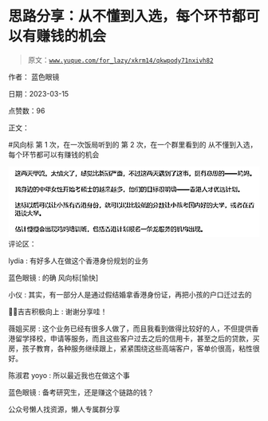 # 思路分享：从不懂到入选，每个环节都可以有赚钱的机会

> 原文：[`www.yuque.com/for_lazy/xkrm14/qkwpody71nxivh82`](https://www.yuque.com/for_lazy/xkrm14/qkwpody71nxivh82)



作者： 蓝色眼镜



日期：2023-03-15



点赞数：96

<ne-hole id="uc25cfee3" data-lake-id="uc25cfee3">

正文：



#风向标 第 1 次，在一次饭局听到的 第 2 次，在一个群里看到的 从不懂到入选，每个环节都可以有赚钱的机会



![](img/89d44a26a0bb752cc5459b77bd6f3a2b.png)  <ne-hole id="u7ace35c9" data-lake-id="u7ace35c9"><ne-p id="u849a1520" data-lake-id="u849a1520">评论区：



lydia : 有好多人在做这个香港身份规划的业务



蓝色眼镜 : 的确 风向标[愉快]



小仪 : 其实，有一部分人是通过假结婚拿香港身份证，再把小孩的户口迁过去的



💪🏻吉吉积极向上 : 谢谢分享哇！



薇姐买房 : 这个业务已经有很多人做了，而且我看到做得比较好的人，不但提供香港留学择校，申请等服务，而且这些客户过去之后的信用卡，甚至之后的贷款，买房，孩子教育，各种服务继续跟上，紧紧围绕这些高端客户，客单价很高，粘性很好。



陈淑君 yoyo : 所以最近我也在做这个事



蓝色眼镜 : 备考研究生，还是赚这个链路的钱？

<ne-hole id="u7147a938" data-lake-id="u7147a938">

公众号懒人找资源，懒人专属群分享

</ne-hole></ne-hole></ne-p></ne-hole>